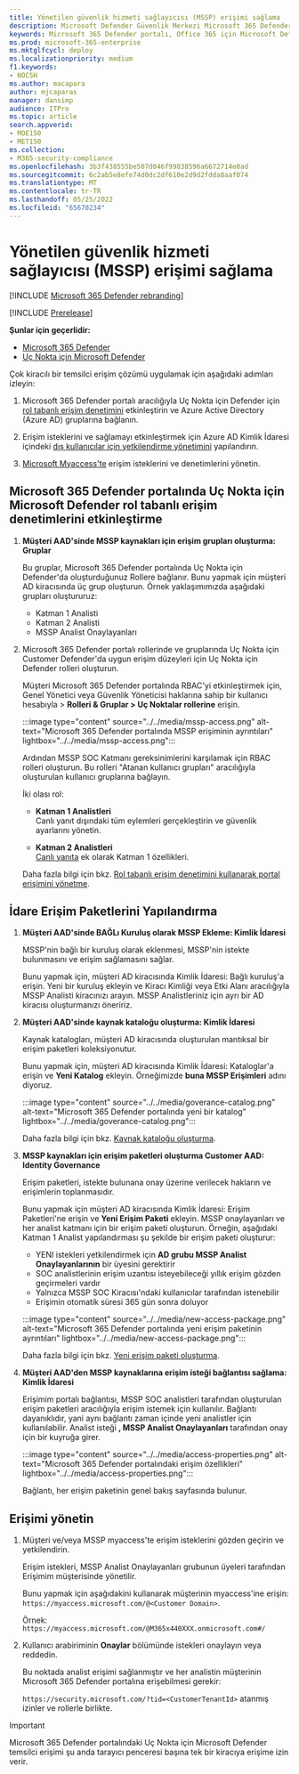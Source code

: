 ```yaml
---
title: Yönetilen güvenlik hizmeti sağlayıcısı (MSSP) erişimi sağlama
description: Microsoft Defender Güvenlik Merkezi Microsoft 365 Defender portalındaki değişiklikler hakkında bilgi edinin
keywords: Microsoft 365 Defender portalı, Office 365 için Microsoft Defender, Uç Nokta için Microsoft Defender, MDO, MDE, tek bölmeli cam, yakınsanmış portal, güvenlik portalı, defender güvenlik portalı ile çalışmaya başlama
ms.prod: microsoft-365-enterprise
ms.mktglfcycl: deploy
ms.localizationpriority: medium
f1.keywords:
- NOCSH
ms.author: macapara
author: mjcaparas
manager: dansimp
audience: ITPro
ms.topic: article
search.appverid:
- MOE150
- MET150
ms.collection:
- M365-security-compliance
ms.openlocfilehash: 3b3f438555be507d046f99838596a6672714e0ad
ms.sourcegitcommit: 6c2ab5e8efe74d0dc2df610e2d9d2fdda8aaf074
ms.translationtype: MT
ms.contentlocale: tr-TR
ms.lasthandoff: 05/25/2022
ms.locfileid: "65670234"
---
```

# <a name="provide-managed-security-service-provider-mssp-access"></a>Yönetilen güvenlik hizmeti sağlayıcısı (MSSP) erişimi sağlama 

[!INCLUDE [Microsoft 365 Defender rebranding](../includes/microsoft-defender.md)]

[!INCLUDE [Prerelease](../includes/prerelease.md)]

**Şunlar için geçerlidir:**

- [Microsoft 365 Defender](microsoft-365-defender.md)
- [Uç Nokta için Microsoft Defender](https://go.microsoft.com/fwlink/p/?linkid=2154037)

Çok kiracılı bir temsilci erişim çözümü uygulamak için aşağıdaki adımları izleyin:

1. Microsoft 365 Defender portalı aracılığıyla Uç Nokta için Defender için [rol tabanlı erişim denetimini](/microsoft-365/security/defender-endpoint/rbac) etkinleştirin ve Azure Active Directory (Azure AD) gruplarına bağlanın.

2. Erişim isteklerini ve sağlamayı etkinleştirmek için Azure AD Kimlik İdaresi içindeki [dış kullanıcılar için yetkilendirme yönetimini](/azure/active-directory/governance/entitlement-management-external-users) yapılandırın.

3. [Microsoft Myaccess'te](/azure/active-directory/governance/entitlement-management-request-approve) erişim isteklerini ve denetimlerini yönetin.

## <a name="enable-role-based-access-controls-in-microsoft-defender-for-endpoint-in-microsoft-365-defender-portal"></a>Microsoft 365 Defender portalında Uç Nokta için Microsoft Defender rol tabanlı erişim denetimlerini etkinleştirme

1. **Müşteri AAD'sinde MSSP kaynakları için erişim grupları oluşturma: Gruplar**

    Bu gruplar, Microsoft 365 Defender portalında Uç Nokta için Defender'da oluşturduğunuz Rollere bağlanır. Bunu yapmak için müşteri AD kiracısında üç grup oluşturun. Örnek yaklaşımımızda aşağıdaki grupları oluştururuz:

    - Katman 1 Analisti
    - Katman 2 Analisti
    - MSSP Analist Onaylayanları  

2. Microsoft 365 Defender portalı rollerinde ve gruplarında Uç Nokta için Customer Defender'da uygun erişim düzeyleri için Uç Nokta için Defender rolleri oluşturun.

    Müşteri Microsoft 365 Defender portalında RBAC'yi etkinleştirmek için, Genel Yönetici veya Güvenlik Yöneticisi haklarına sahip bir kullanıcı hesabıyla > **Rolleri & Gruplar > Uç Noktalar rollerine** erişin.

    :::image type="content" source="../../media/mssp-access.png" alt-text="Microsoft 365 Defender portalında MSSP erişiminin ayrıntıları" lightbox="../../media/mssp-access.png":::

    Ardından MSSP SOC Katmanı gereksinimlerini karşılamak için RBAC rolleri oluşturun. Bu rolleri "Atanan kullanıcı grupları" aracılığıyla oluşturulan kullanıcı gruplarına bağlayın.

    İki olası rol:

    - **Katman 1 Analistleri** <br>
      Canlı yanıt dışındaki tüm eylemleri gerçekleştirin ve güvenlik ayarlarını yönetin.

    - **Katman 2 Analistleri** <br>
      [Canlı yanıta](/microsoft-365/security/defender-endpoint/live-response) ek olarak Katman 1 özellikleri.

    Daha fazla bilgi için bkz. [Rol tabanlı erişim denetimini kullanarak portal erişimini yönetme](/microsoft-365/security/defender-endpoint/rbac).

## <a name="configure-governance-access-packages"></a>İdare Erişim Paketlerini Yapılandırma

1. **Müşteri AAD'sinde BAĞLı Kuruluş olarak MSSP Ekleme: Kimlik İdaresi**

    MSSP'nin bağlı bir kuruluş olarak eklenmesi, MSSP'nin istekte bulunmasını ve erişim sağlamasını sağlar. 

    Bunu yapmak için, müşteri AD kiracısında Kimlik İdaresi: Bağlı kuruluş'a erişin. Yeni bir kuruluş ekleyin ve Kiracı Kimliği veya Etki Alanı aracılığıyla MSSP Analisti kiracınızı arayın. MSSP Analistleriniz için ayrı bir AD kiracısı oluşturmanızı öneririz.

2. **Müşteri AAD'sinde kaynak kataloğu oluşturma: Kimlik İdaresi**

    Kaynak katalogları, müşteri AD kiracısında oluşturulan mantıksal bir erişim paketleri koleksiyonutur.

    Bunu yapmak için, müşteri AD kiracısında Kimlik İdaresi: Kataloglar'a erişin ve **Yeni Katalog** ekleyin. Örneğimizde **buna MSSP Erişimleri** adını diyoruz.

    :::image type="content" source="../../media/goverance-catalog.png" alt-text="Microsoft 365 Defender portalında yeni bir katalog" lightbox="../../media/goverance-catalog.png":::


    Daha fazla bilgi için bkz. [Kaynak kataloğu oluşturma](/azure/active-directory/governance/entitlement-management-catalog-create).

3. **MSSP kaynakları için erişim paketleri oluşturma Customer AAD: Identity Governance**

    Erişim paketleri, istekte bulunana onay üzerine verilecek hakların ve erişimlerin toplanmasıdır. 

    Bunu yapmak için müşteri AD kiracısında Kimlik İdaresi: Erişim Paketleri'ne erişin ve **Yeni Erişim Paketi** ekleyin. MSSP onaylayanları ve her analist katmanı için bir erişim paketi oluşturun. Örneğin, aşağıdaki Katman 1 Analist yapılandırması şu şekilde bir erişim paketi oluşturur:

    - YENI istekleri yetkilendirmek için **AD grubu MSSP Analist Onaylayanlarının** bir üyesini gerektirir
    - SOC analistlerinin erişim uzantısı isteyebileceği yıllık erişim gözden geçirmeleri vardır
    - Yalnızca MSSP SOC Kiracısı'ndaki kullanıcılar tarafından istenebilir
    - Erişimin otomatik süresi 365 gün sonra doluyor

    :::image type="content" source="../../media/new-access-package.png" alt-text="Microsoft 365 Defender portalında yeni erişim paketinin ayrıntıları" lightbox="../../media/new-access-package.png":::

    Daha fazla bilgi için bkz. [Yeni erişim paketi oluşturma](/azure/active-directory/governance/entitlement-management-access-package-create).

4. **Müşteri AAD'den MSSP kaynaklarına erişim isteği bağlantısı sağlama: Kimlik İdaresi**

    Erişimim portalı bağlantısı, MSSP SOC analistleri tarafından oluşturulan erişim paketleri aracılığıyla erişim istemek için kullanılır. Bağlantı dayanıklıdır, yani aynı bağlantı zaman içinde yeni analistler için kullanılabilir. Analist isteği **, MSSP Analist Onaylayanları** tarafından onay için bir kuyruğa girer.

    :::image type="content" source="../../media/access-properties.png" alt-text="Microsoft 365 Defender portalındaki erişim özellikleri" lightbox="../../media/access-properties.png":::

    Bağlantı, her erişim paketinin genel bakış sayfasında bulunur.

## <a name="manage-access"></a>Erişimi yönetin

1. Müşteri ve/veya MSSP myaccess'te erişim isteklerini gözden geçirin ve yetkilendirin.

    Erişim istekleri, MSSP Analist Onaylayanları grubunun üyeleri tarafından Erişimim müşterisinde yönetilir.

    Bunu yapmak için aşağıdakini kullanarak müşterinin myaccess'ine erişin: `https://myaccess.microsoft.com/@<Customer Domain>`.

    Örnek: `https://myaccess.microsoft.com/@M365x440XXX.onmicrosoft.com#/`

2. Kullanıcı arabiriminin **Onaylar** bölümünde istekleri onaylayın veya reddedin.

     Bu noktada analist erişimi sağlanmıştır ve her analistin müşterinin Microsoft 365 Defender portalına erişebilmesi gerekir:

    `https://security.microsoft.com/?tid=<CustomerTenantId>` atanmış izinler ve rollerle birlikte.

> [!IMPORTANT]
> Microsoft 365 Defender portalındaki Uç Nokta için Microsoft Defender temsilci erişimi şu anda tarayıcı penceresi başına tek bir kiracıya erişime izin verir.
